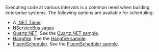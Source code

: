 Executing code at various intervals is a common need when building enterprise systems. The following options are available for scheduling:

- A [.NET Timer](https://msdn.microsoft.com/en-us/library/system.threading.timer.aspx).
- [NServiceBus sagas](/nservicebus/sagas/)
- [Quartz.NET](https://www.quartz-scheduler.net/). See the [Quartz.NET sample](/samples/scheduling/quartz/).
- [Hangfire](https://www.hangfire.io/). See the [Hangfire sample](/samples/scheduling/hangfire/).
- [FluentScheduler](https://github.com/fluentscheduler/FluentScheduler). See the [FluentScheduler sample](/samples/scheduling/fluentscheduler/).
